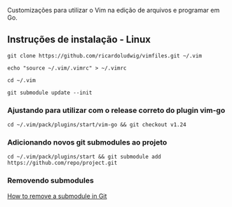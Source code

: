 
Customizações para utilizar o Vim na edição de arquivos e programar em Go.

## Instruções de instalação - Linux

``
git clone https://github.com/ricardoludwig/vimfiles.git ~/.vim
``

``
echo "source ~/.vim/.vimrc" > ~/.vimrc
``

``
cd ~/.vim
``

``
git submodule update --init
``

### Ajustando para utilizar com o release correto do plugin vim-go

``
cd ~/.vim/pack/plugins/start/vim-go && git checkout v1.24
``

### Adicionando novos git submodules ao projeto

``
cd ~/.vim/pack/plugins/start && git submodule add https://github.com/repo/project.git
``
### Removendo submodules
[How to remove a submodule in Git](https://gist.github.com/myusuf3/7f645819ded92bda6677)

